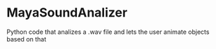 # MayaSoundAnalizer
Python code that analizes a .wav file and lets the user animate objects based on that
